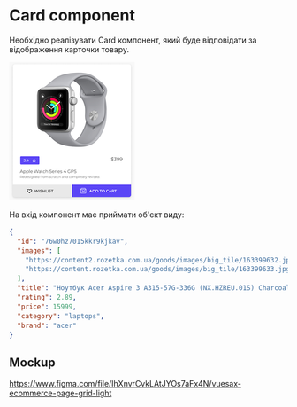 # Card component

Необхідно реалізувати Card компонент, який буде відповідати за відображення карточки товару.

![preview](preview.png)

На вхід компонент має приймати об'єкт виду:

```json
{
  "id": "76w0hz7015kkr9kjkav",
  "images": [
    "https://content2.rozetka.com.ua/goods/images/big_tile/163399632.jpg",
    "https://content.rozetka.com.ua/goods/images/big_tile/163399633.jpg"
  ],
  "title": "Ноутбук Acer Aspire 3 A315-57G-336G (NX.HZREU.01S) Charcoal Black",
  "rating": 2.89,
  "price": 15999,
  "category": "laptops",
  "brand": "acer"
}
```



## Mockup

<https://www.figma.com/file/IhXnvrCvkLAtJYOs7aFx4N/vuesax-ecommerce-page-grid-light>

